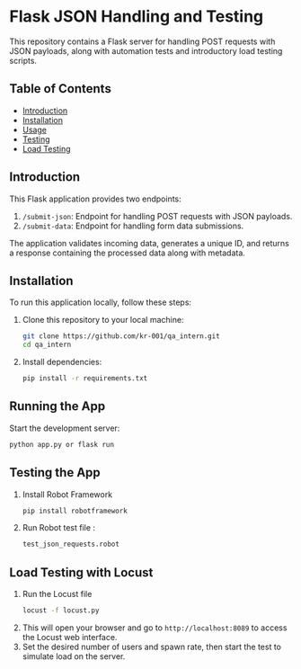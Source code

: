# Flask JSON Handling and Testing

This repository contains a Flask server for handling POST requests with JSON payloads, along with automation tests and introductory load testing scripts.

## Table of Contents

- [Introduction](#introduction)
- [Installation](#installation)
- [Usage](#usage)
- [Testing](#testing)
- [Load Testing](#load-testing)

## Introduction

This Flask application provides two endpoints:

1. `/submit-json`: Endpoint for handling POST requests with JSON payloads.
2. `/submit-data`: Endpoint for handling form data submissions.

The application validates incoming data, generates a unique ID, and returns a response containing the processed data along with metadata.

## Installation

To run this application locally, follow these steps:

1. Clone this repository to your local machine:
    ```bash
    git clone https://github.com/kr-001/qa_intern.git
    cd qa_intern
    ```

2. Install dependencies:

    ```bash
    pip install -r requirements.txt
    ```

## Running the App

Start the development server:

```bash
python app.py or flask run
```

## Testing the App
1. Install Robot Framework
   ```bash
   pip install robotframework
   ```
2. Run Robot test file :
   ```bash
   test_json_requests.robot
   ```
## Load  Testing with Locust
1. Run the Locust file
   ```bash
   locust -f locust.py
   ```
2. This will open your browser and go to `http://localhost:8089` to access the Locust web interface. 
3. Set the desired number of users and spawn rate, then start the test to simulate load on the server.
